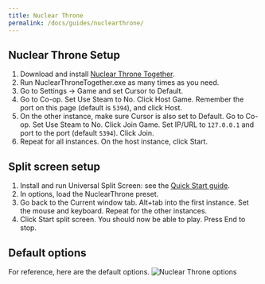 ```yaml
---
title: Nuclear Throne
permalink: /docs/guides/nuclearthrone/
---
```


## Nuclear Throne Setup
1. Download and install [Nuclear Throne Together](https://yellowafterlife.itch.io/nuclear-throne-together).
1. Run NuclearThroneTogether.exe as many times as you need.
1. Go to Settings -> Game and set Cursor to Default.
1. Go to Co-op. Set Use Steam to No. Click Host Game. Remember the port on this page (default is `5394`), and click Host.
1. On the other instance, make sure Cursor is also set to Default. Go to Co-op. Set Use Steam to No. Click Join Game. Set IP/URL to `127.0.0.1` and port to the port (default `5394`). Click Join.
1. Repeat for all instances. On the host instance, click Start.

## Split screen setup
1. Install and run Universal Split Screen: see the [Quick Start guide](https://universalsplitscreen.github.io/docs/quickstart/).
1. In options, load the NuclearThrone preset.
1. Go back to the Current window tab. Alt+tab into the first instance. Set the mouse and keyboard. Repeat for the other instances.
1. Click Start split screen. You should now be able to play. Press End to stop.

## Default options
For reference, here are the default options.
![Nuclear Throne options](https://raw.githubusercontent.com/UniversalSplitScreen/UniversalSplitScreen.github.io/master/img/nuclearthrone_options.png)
